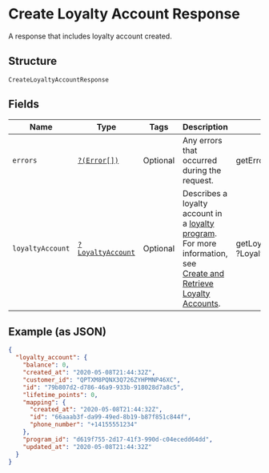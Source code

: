 
# Create Loyalty Account Response

A response that includes loyalty account created.

## Structure

`CreateLoyaltyAccountResponse`

## Fields

| Name | Type | Tags | Description | Getter | Setter |
|  --- | --- | --- | --- | --- | --- |
| `errors` | [`?(Error[])`](../../doc/models/error.md) | Optional | Any errors that occurred during the request. | getErrors(): ?array | setErrors(?array errors): void |
| `loyaltyAccount` | [`?LoyaltyAccount`](../../doc/models/loyalty-account.md) | Optional | Describes a loyalty account in a [loyalty program](../../doc/models/loyalty-program.md). For more information, see<br>[Create and Retrieve Loyalty Accounts](../../https://developer.squareup.com/docs/loyalty-api/loyalty-accounts). | getLoyaltyAccount(): ?LoyaltyAccount | setLoyaltyAccount(?LoyaltyAccount loyaltyAccount): void |

## Example (as JSON)

```json
{
  "loyalty_account": {
    "balance": 0,
    "created_at": "2020-05-08T21:44:32Z",
    "customer_id": "QPTXM8PQNX3Q726ZYHPMNP46XC",
    "id": "79b807d2-d786-46a9-933b-918028d7a8c5",
    "lifetime_points": 0,
    "mapping": {
      "created_at": "2020-05-08T21:44:32Z",
      "id": "66aaab3f-da99-49ed-8b19-b87f851c844f",
      "phone_number": "+14155551234"
    },
    "program_id": "d619f755-2d17-41f3-990d-c04ecedd64dd",
    "updated_at": "2020-05-08T21:44:32Z"
  }
}
```

